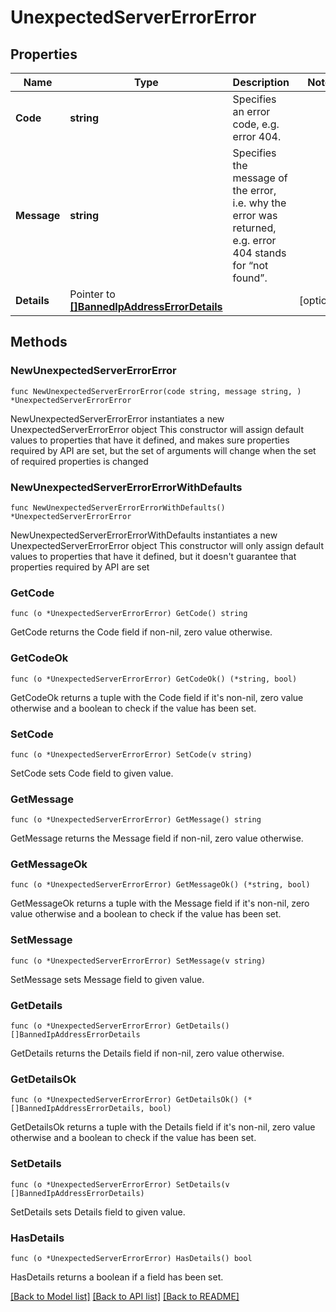 # UnexpectedServerErrorError

## Properties

Name | Type | Description | Notes
------------ | ------------- | ------------- | -------------
**Code** | **string** | Specifies an error code, e.g. error 404. | 
**Message** | **string** | Specifies the message of the error, i.e. why the error was returned, e.g. error 404 stands for “not found”. | 
**Details** | Pointer to [**[]BannedIpAddressErrorDetails**](BannedIpAddressErrorDetails.md) |  | [optional] 

## Methods

### NewUnexpectedServerErrorError

`func NewUnexpectedServerErrorError(code string, message string, ) *UnexpectedServerErrorError`

NewUnexpectedServerErrorError instantiates a new UnexpectedServerErrorError object
This constructor will assign default values to properties that have it defined,
and makes sure properties required by API are set, but the set of arguments
will change when the set of required properties is changed

### NewUnexpectedServerErrorErrorWithDefaults

`func NewUnexpectedServerErrorErrorWithDefaults() *UnexpectedServerErrorError`

NewUnexpectedServerErrorErrorWithDefaults instantiates a new UnexpectedServerErrorError object
This constructor will only assign default values to properties that have it defined,
but it doesn't guarantee that properties required by API are set

### GetCode

`func (o *UnexpectedServerErrorError) GetCode() string`

GetCode returns the Code field if non-nil, zero value otherwise.

### GetCodeOk

`func (o *UnexpectedServerErrorError) GetCodeOk() (*string, bool)`

GetCodeOk returns a tuple with the Code field if it's non-nil, zero value otherwise
and a boolean to check if the value has been set.

### SetCode

`func (o *UnexpectedServerErrorError) SetCode(v string)`

SetCode sets Code field to given value.


### GetMessage

`func (o *UnexpectedServerErrorError) GetMessage() string`

GetMessage returns the Message field if non-nil, zero value otherwise.

### GetMessageOk

`func (o *UnexpectedServerErrorError) GetMessageOk() (*string, bool)`

GetMessageOk returns a tuple with the Message field if it's non-nil, zero value otherwise
and a boolean to check if the value has been set.

### SetMessage

`func (o *UnexpectedServerErrorError) SetMessage(v string)`

SetMessage sets Message field to given value.


### GetDetails

`func (o *UnexpectedServerErrorError) GetDetails() []BannedIpAddressErrorDetails`

GetDetails returns the Details field if non-nil, zero value otherwise.

### GetDetailsOk

`func (o *UnexpectedServerErrorError) GetDetailsOk() (*[]BannedIpAddressErrorDetails, bool)`

GetDetailsOk returns a tuple with the Details field if it's non-nil, zero value otherwise
and a boolean to check if the value has been set.

### SetDetails

`func (o *UnexpectedServerErrorError) SetDetails(v []BannedIpAddressErrorDetails)`

SetDetails sets Details field to given value.

### HasDetails

`func (o *UnexpectedServerErrorError) HasDetails() bool`

HasDetails returns a boolean if a field has been set.


[[Back to Model list]](../README.md#documentation-for-models) [[Back to API list]](../README.md#documentation-for-api-endpoints) [[Back to README]](../README.md)


